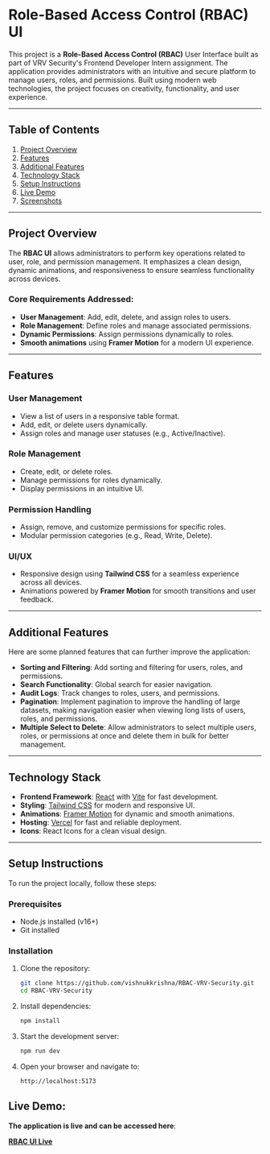 # **Role-Based Access Control (RBAC) UI**

This project is a **Role-Based Access Control (RBAC)** User Interface built as part of VRV Security's Frontend Developer Intern assignment. The application provides administrators with an intuitive and secure platform to manage users, roles, and permissions. Built using modern web technologies, the project focuses on creativity, functionality, and user experience.

---

## **Table of Contents**

1. [Project Overview](#project-overview)
2. [Features](#features)
3. [Additional Features](#additional-features)
4. [Technology Stack](#technology-stack)
5. [Setup Instructions](#setup-instructions)
6. [Live Demo](#live-demo)
7. [Screenshots](#screenshots)

---

## **Project Overview**

The **RBAC UI** allows administrators to perform key operations related to user, role, and permission management. It emphasizes a clean design, dynamic animations, and responsiveness to ensure seamless functionality across devices.

### **Core Requirements Addressed:**

- **User Management**: Add, edit, delete, and assign roles to users.
- **Role Management**: Define roles and manage associated permissions.
- **Dynamic Permissions**: Assign permissions dynamically to roles.
- **Smooth animations** using **Framer Motion** for a modern UI experience.

---

## **Features**

### **User Management**

- View a list of users in a responsive table format.
- Add, edit, or delete users dynamically.
- Assign roles and manage user statuses (e.g., Active/Inactive).

### **Role Management**

- Create, edit, or delete roles.
- Manage permissions for roles dynamically.
- Display permissions in an intuitive UI.

### **Permission Handling**

- Assign, remove, and customize permissions for specific roles.
- Modular permission categories (e.g., Read, Write, Delete).

### **UI/UX**

- Responsive design using **Tailwind CSS** for a seamless experience across all devices.
- Animations powered by **Framer Motion** for smooth transitions and user feedback.

---

## **Additional Features**

Here are some planned features that can further improve the application:

- **Sorting and Filtering**: Add sorting and filtering for users, roles, and permissions.
- **Search Functionality**: Global search for easier navigation.
- **Audit Logs**: Track changes to roles, users, and permissions.
- **Pagination**: Implement pagination to improve the handling of large datasets, making navigation easier when viewing long lists of users, roles, and permissions.
- **Multiple Select to Delete**: Allow administrators to select multiple users, roles, or permissions at once and delete them in bulk for better management.

---

## **Technology Stack**

- **Frontend Framework**: [React](https://reactjs.org/) with [Vite](https://vitejs.dev/) for fast development.
- **Styling**: [Tailwind CSS](https://tailwindcss.com/) for modern and responsive UI.
- **Animations**: [Framer Motion](https://www.framer.com/motion/) for dynamic and smooth animations.
- **Hosting**: [Vercel](https://vercel.com/) for fast and reliable deployment.
- **Icons**: React Icons for a clean visual design.

---

## **Setup Instructions**

To run the project locally, follow these steps:

### **Prerequisites**

- Node.js installed (v16+)
- Git installed

### **Installation**

1. Clone the repository:

   ```bash
   git clone https://github.com/vishnukkrishna/RBAC-VRV-Security.git
   cd RBAC-VRV-Security

   ```

2. Install dependencies:

   ```bash
   npm install

   ```

3. Start the development server:

   ```bash
   npm run dev

   ```

4. Open your browser and navigate to:
   ```bash
   http://localhost:5173
   ```

## **Live Demo**:

**The application is live and can be accessed here**:

[**RBAC UI Live**](https://rbac-vrv-security.vercel.app)